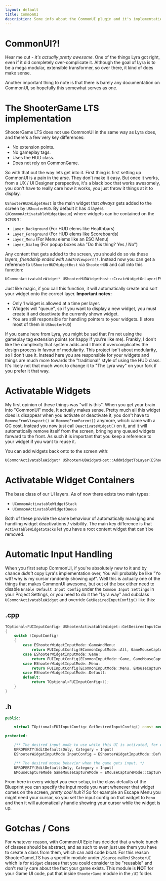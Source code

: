 ```yaml
---
layout: default
title: CommonUI
description: Some info about the CommonUI plugin and it's implementation within ShooterGame LTS.
---
```


# CommonUI?!

Hear me out - *it's actually pretty awesome*. One of the things Lyra got right, even if it did completely over-complicate it. Although the goal of Lyra is to be a mega modular, extensible transformer, so over there, it kind of does make sense.

Another important thing to note is that there is barely any documentation on CommonUI, so hopefully this somewhat serves as one.

# The ShooterGame LTS implementation

ShooterGame LTS does not use CommonUI in the same way as Lyra does, and there's a few very key differences:
- No extension points.
- No gameplay tags.
- Uses the HUD class.
- Does not rely on CommonGame.

So with that out the way lets get into it. First thing is first setting up CommonUI is a pain in the arse. They don't make it easy. But once it works, from a UX / UI Designer perspective, it's a black box that works awesomely, you don't have to really care how it works, you just throw it things at it to display.

`UShooterHUDWidgetHost` is the main widget that *always* gets added to the screen by `UShooterHUD`. By default it has 4 layers (`UCommonActivatableWidgetQueue`) where widgets can be contained on the screen :
- `Layer_Background` (For HUD elems like Healthbars)
- `Layer_Foreground` (For HUD elems like Scoreboards)
- `Layer_Menu` (For Menu elems like an ESC Menu)
- `Layer_Dialog` (For popup boxes aka "Do this thing? Yes / No")

Any content that gets added to the screen, you should do so via these layers, *friendship ended with `AddToViewport()`*. Instead now you can get a reference to `UShooterHUDWidgetHost` via `ShooterHUD` and call into this function:
```cpp
UCommonActivatableWidget* UShooterHUDWidgetHost::CreateWidgetOnLayer(EShooterUILayer Layer, TSubclassOf<UCommonActivatableWidget> WidgetClass);
```
Just like magic, if you call this function, it will automatically create and sort your widget onto the correct layer. **Important notes:**
- Only 1 widget is allowed at a time per layer.
- Widgets will "queue", so if you want to display a new widget, you must create it and deactivate the currently shown widget.
- You are still responsible for handling pointers to your widgets. (I store most of them in `UShooterHUD`)

If you came here from Lyra, you might be sad that i'm not using the gameplay tag extension points (or happy if you're like me). Frankly, I don't like the complexity that system adds and I think it overcomplicates the design process in favour of modularity. This project isn't about modularity, so I don't use it. Instead here you are responsible for your widgets and things are much more towards the "traditional" style of using the HUD class. It's likely not that much work to change it to "The Lyra way" on your fork if you prefer it that way.

# Activatable Widgets

My first opinion of these things was "wtf is this". When you get your brain into "CommonUI" mode, It actually makes sense. Pretty much all this widget does is disappear when you activate or deactivate it, you don't have to `RemoveFromViewport()` or `RemoveFromParent()` anymore, which came with a GC cost. Instead you now just call `DeactivateWidget()` on it, and it will automatically remove itself from the screen, bringing any queued widgets forward to the front. As such it is important that you keep a reference to your widget if you want to reuse it.

You can add widgets back onto to the screen with:
```cpp
UCommonActivatableWidget* UShooterHUDWidgetHost::AddWidgetToLayer(EShooterUILayer Layer, UCommonActivatableWidget* Widget);
```

# Activatable Widget Containers

The base class of our UI layers. As of now there exists two main types:
- `UCommonActivatableWidgetStack`
- `UCommonActivatableWidgetQueue`

Both of these provide the same behaviour of automatically managing and handling widget deactivations / visibility. The main key difference is that `ActivatableWidgetStacks` let you have a root content widget that can't be removed.

# Automatic Input Handling

When you first setup CommonUI, if you're absolutely new to it and by chance *didn't* copy Lyra's implementation over, You will probably be like "Yo wtf! why is my cursor randomly showing up!". Well this is actually one of the things that makes CommonUI awesome, but out of the box either need to disable `Enable Default Input Config` under the `Common Input Settings` in your Project Settings, or you need to do it the "Lyra way" and subclass `UCommonActivatableWidget` and override `GetDesiredInputConfig()` like this:

## .cpp
```cpp
TOptional<FUIInputConfig> UShooterActivatableWidget::GetDesiredInputConfig() const
{
	switch (InputConfig)
	{
		case EShooterWidgetInputMode::GameAndMenu:
			return FUIInputConfig(ECommonInputMode::All, GameMouseCaptureMode);
		case EShooterWidgetInputMode::Game:
			return FUIInputConfig(ECommonInputMode::Game, GameMouseCaptureMode);
		case EShooterWidgetInputMode::Menu:
			return FUIInputConfig(ECommonInputMode::Menu, EMouseCaptureMode::NoCapture);
		case EShooterWidgetInputMode::Default:
		default:
			return TOptional<FUIInputConfig>();
	}
}
```
## .h
```cpp
public:

	virtual TOptional<FUIInputConfig> GetDesiredInputConfig() const override;

protected:

	/** The desired input mode to use while this UI is activated, for example do you want key presses to still reach the game/player controller? */
	UPROPERTY(EditDefaultsOnly, Category = Input)
	EShooterWidgetInputMode InputConfig = EShooterWidgetInputMode::Default;

	/** The desired mouse behavior when the game gets input. */
	UPROPERTY(EditDefaultsOnly, Category = Input)
	EMouseCaptureMode GameMouseCaptureMode = EMouseCaptureMode::CapturePermanently;
```
From here in every widget you ever setup, in the class defaults of the Blueprint you can specify the input mode you want whenever that widget comes on the screen, *pretty cool huh?!* So for example an Escape Menu you might need your cursor, so you set the input config on that widget to `Menu` and then it will automatically handle showing your cursor while the widget is up.

# Gotchas / Cons

For whatever reason, with CommonUI Epic has decided that a whole bunch of classes should be abstract, and as such to even just use them you have to create a class from them, which can add code bloat. For this reason ShooterGameLTS has a specific module under `/Source` called `ShooterUI` which is for `Widget` classes that you could consider to be "reusable" and don't really care about the fact your game exists. This module is **NOT** for your Game UI code, put that inside `ShooterGame` module in the `/UI` folder.